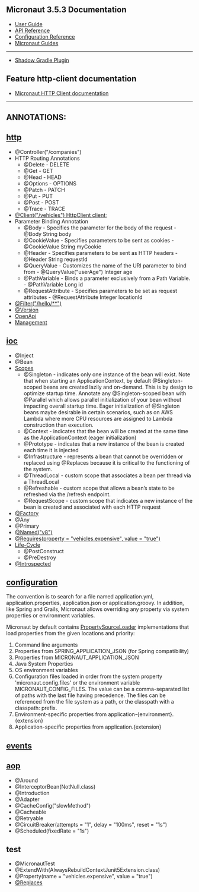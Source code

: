 ## Micronaut 3.5.3 Documentation

- [User Guide](https://docs.micronaut.io/3.5.3/guide/index.html)
- [API Reference](https://docs.micronaut.io/3.5.3/api/index.html)
- [Configuration Reference](https://docs.micronaut.io/3.5.3/guide/configurationreference.html)
- [Micronaut Guides](https://guides.micronaut.io/index.html)

---

- [Shadow Gradle Plugin](https://plugins.gradle.org/plugin/com.github.johnrengelman.shadow)

## Feature http-client documentation

- [Micronaut HTTP Client documentation](https://docs.micronaut.io/latest/guide/index.html#httpClient)

---
## ANNOTATIONS:


## [http](https://docs.micronaut.io/3.5.3/guide/index.html#httpServer)
- @Controller("/companies")
- HTTP Routing Annotations
  - @Delete - DELETE
  - @Get - GET
  - @Head - HEAD
  - @Options - OPTIONS
  - @Patch - PATCH
  - @Put - PUT
  - @Post - POST
  - @Trace - TRACE
- [@Client("/vehicles") HttpClient client](https://docs.micronaut.io/3.5.3/guide/index.html#clientAnnotation);
- Parameter Binding Annotation
  - @Body - Specifies the parameter for the body of the request - @Body String body
  - @CookieValue - Specifies parameters to be sent as cookies - @CookieValue String myCookie
  - @Header - Specifies parameters to be sent as HTTP headers - @Header String requestId
  - @QueryValue - Customizes the name of the URI parameter to bind from - @QueryValue("userAge") Integer age
  - @PathVariable - Binds a parameter exclusively from a Path Variable. - @PathVariable Long id
  - @RequestAttribute - Specifies parameters to be set as request attributes - @RequestAttribute Integer locationId
- [@Filter("/hello/**")](https://docs.micronaut.io/3.5.3/guide/index.html#filters)
- [@Version](https://docs.micronaut.io/3.5.3/guide/index.html#apiVersioning)
- [OpenApi]()
- [Management](https://docs.micronaut.io/3.5.3/guide/index.html#providedEndpoints)
## [ioc](https://docs.micronaut.io/3.5.3/guide/index.html#ioc)
- @Inject
- @Bean
- [Scopes](https://docs.micronaut.io/3.5.3/guide/index.html#scopes)
  - @Singleton - indicates only one instance of the bean will exist. Note that when starting an ApplicationContext, by default @Singleton-scoped beans are created lazily and on-demand. This is by design to optimize startup time. Annotate any @Singleton-scoped bean with @Parallel which allows parallel initialization of your bean without impacting overall startup time. Eager initialization of @Singleton beans maybe desirable in certain scenarios, such as on AWS Lambda where more CPU resources are assigned to Lambda construction than execution.
  - @Context - indicates that the bean will be created at the same time as the ApplicationContext (eager initialization)
  - @Prototype - indicates that a new instance of the bean is created each time it is injected
  - @Infrastructure - represents a bean that cannot be overridden or replaced using @Replaces because it is critical to the functioning of the system.
  - @ThreadLocal - custom scope that associates a bean per thread via a ThreadLocal
  - @Refreshable - custom scope that allows a bean’s state to be refreshed via the /refresh endpoint.
  - @RequestScope - custom scope that indicates a new instance of the bean is created and associated with each HTTP request
- [@Factory](https://docs.micronaut.io/3.5.3/guide/index.html#factories)
- @Any
- @Primary
- [@Named("v8")](https://docs.micronaut.io/3.5.3/guide/index.html#qualifiers)
- [@Requires(property = "vehicles.expensive", value = "true")](https://docs.micronaut.io/3.5.3/guide/index.html#conditionalBeans)
- [Life-Cycle](https://docs.micronaut.io/3.5.3/guide/index.html#lifecycle)
  - @PostConstruct
  - @PreDestroy
- [@Introspected](https://docs.micronaut.io/3.5.3/guide/index.html#introspection)


## [configuration](https://docs.micronaut.io/3.5.3/guide/index.html#config)
The convention is to search for a file named application.yml, application.properties, application.json or application.groovy.
In addition, like Spring and Grails, Micronaut allows overriding any property via system properties or environment variables.


Micronaut by default contains [PropertySourceLoader](https://docs.micronaut.io/3.5.3/guide/index.html#propertySource) implementations that load properties from the given locations and priority:

1. Command line arguments
2. Properties from SPRING_APPLICATION_JSON (for Spring compatibility)
3. Properties from MICRONAUT_APPLICATION_JSON
4. Java System Properties
5. OS environment variables
6. Configuration files loaded in order from the system property 'micronaut.config.files' or the environment variable MICRONAUT_CONFIG_FILES. The value can be a comma-separated list of paths with the last file having precedence. The files can be referenced from the file system as a path, or the classpath with a classpath: prefix.
7. Environment-specific properties from application-{environment}.{extension}
8. Application-specific properties from application.{extension}

## [events](https://docs.micronaut.io/3.5.3/guide/index.html#contextEvents)


## [aop](https://docs.micronaut.io/3.5.3/guide/index.html#aop)
- @Around
- @InterceptorBean(NotNull.class)
- @Introduction
- @Adapter
- @CacheConfig("slowMethod")
- @Cacheable
- @Retryable
- @CircuitBreaker(attempts = "1", delay = "100ms", reset = "1s")
- @Scheduled(fixedRate = "1s")

## test
- @MicronautTest
- @ExtendWith(AlwaysRebuildContextJunit5Extension.class)
- @Property(name = "vehicles.expensive", value = "true")
- [@Replaces](https://docs.micronaut.io/3.5.3/guide/index.html#replaces)
